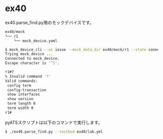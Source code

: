 # ex40

ex40.parse_find.py用のモックデバイスです。

```bash
ex40/mock
└── r1
    └── mock_device.yaml
```

```bash
$ mock_device_cli --os iosxe --mock_data_dir ex40/mock/r1 --state connect
Trying mock_device ...
Connected to mock_device.
Escape character is '^]'.

r1#?
% Invalid command '?'
Valid commands:
 config term
 config-transaction
 show interfaces
 show version
 term length 0
 term width 0
r1#
```

pyATSスクリプトは以下のコマンドで実行します。

```bash
$ ./ex40.parse_find.py --testbed ex40/lab.yml
```
